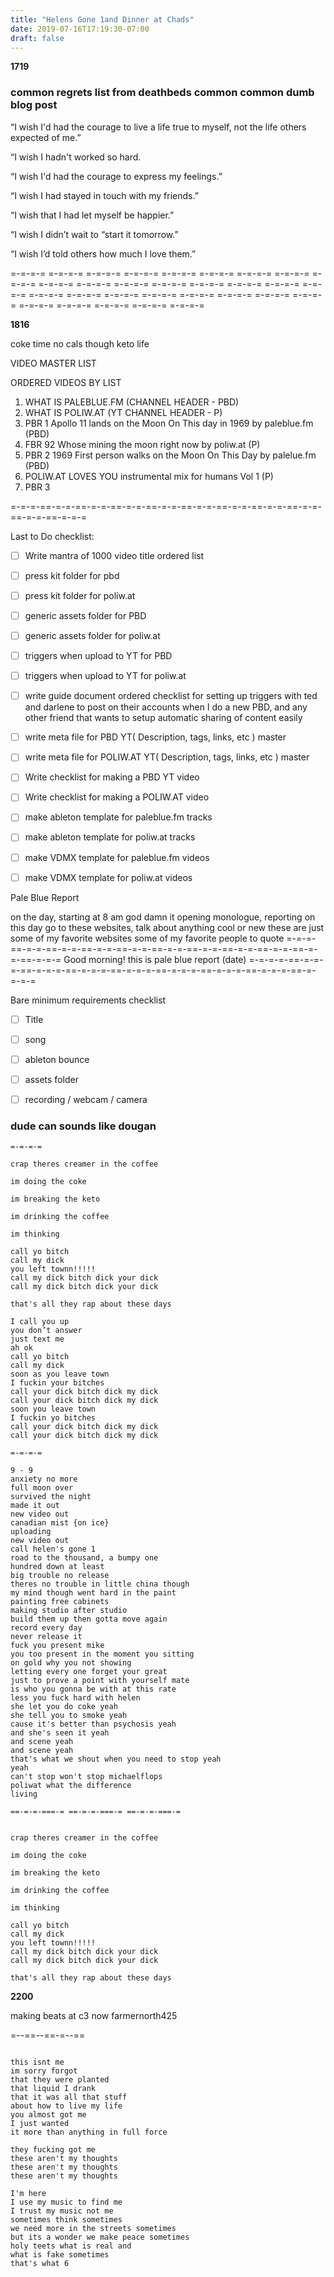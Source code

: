 ```yaml
---
title: "Helens Gone 1and Dinner at Chads"
date: 2019-07-16T17:19:30-07:00
draft: false
---
```



**1719**


### common regrets list from deathbeds common common dumb blog post

“I wish I'd had the courage to live a life true to myself, not the life others expected of me.”


“I wish I hadn't worked so hard.


“I wish I'd had the courage to express my feelings.”


“I wish I had stayed in touch with my friends.”


“I wish that I had let myself be happier.”


“I wish I didn’t wait to “start it tomorrow.”


“I wish I’d told others how much I love them.”

=-=-=-= =-=-=-= =-=-=-= =-=-=-= =-=-=-= =-=-=-= =-=-=-= =-=-=-= =-=-=-= =-=-=-=
=-=-=-= =-=-=-= =-=-=-= =-=-=-= =-=-=-= =-=-=-= =-=-=-= =-=-=-= =-=-=-= =-=-=-=
=-=-=-= =-=-=-= =-=-=-= =-=-=-= =-=-=-= =-=-=-= =-=-=-= =-=-=-= =-=-=-= =-=-=-=




**1816**

coke time no cals though keto life

VIDEO MASTER LIST

ORDERED VIDEOS BY LIST
1. WHAT IS PALEBLUE.FM (CHANNEL HEADER - PBD)
2. WHAT IS POLIW.AT (YT CHANNEL HEADER - P)
3. PBR 1 Apollo 11 lands on the Moon On This day in 1969 by paleblue.fm (PBD)
4. FBR 92 Whose mining the moon right now by poliw.at (P)
5. PBR 2 1969 First person walks on the Moon On This Day by palelue.fm (PBD)
6. POLIW.AT LOVES YOU instrumental mix for humans Vol 1 (P)
7. PBR 3  


=-=-=-==-=-=-==-=-=-==-=-=-==-=-=-==-=-=-==-=-=-==-=-=-==-=-=-==-=-=-==-=-=-=

Last to Do checklist:

- [ ] Write mantra of 1000 video title ordered list
- [ ] press kit folder for pbd
- [ ] press kit folder for poliw.at
- [ ] generic assets folder for PBD
- [ ] generic assets folder for poliw.at
- [ ] triggers when upload to YT for PBD
- [ ] triggers when upload to YT for poliw.at
- [ ] write guide document ordered checklist for setting up triggers with ted and darlene to post on their accounts when I do a new PBD, and any other friend that wants to setup automatic sharing of content easily
- [ ] write meta file for PBD YT(  Description, tags, links, etc ) master
- [ ] write meta file for POLIW.AT YT(  Description, tags, links, etc ) master
- [ ] Write checklist for making a PBD YT video
- [ ] Write checklist for making a POLIW.AT video
- [ ] make ableton template for paleblue.fm tracks
- [ ] make ableton template for poliw.at tracks
- [ ] make VDMX template for paleblue.fm videos
- [ ] make VDMX template for poliw.at videos


Pale Blue Report

on the day, starting at 8 am god damn it
opening monologue,
reporting
on this day
go to these websites, talk about anything cool or new
these are just some of my favorite websites
some of my favorite people to quote
=-=-=-==-=-=-==-=-=-==-=-=-==-=-=-==-=-=-==-=-=-==-=-=-==-=-=-==-=-=-==-=-=-=
Good morning! this is pale blue report
(date)
=-=-=-=-==-=-=-=-==-=-=-=-==-=-=-=-==-=-=-=-==-=-=-=-==-=-=-=-==-=-=-=-==-=-=-=-=

Bare minimum requirements checklist

- [ ] Title
- [ ] song
- [ ] ableton bounce
- [ ] assets folder
- [ ] recording / webcam / camera  



### dude can sounds like dougan
```
=-=-=-=

crap theres creamer in the coffee

im doing the coke

im breaking the keto

im drinking the coffee

im thinking

call yo bitch
call my dick
you left townn!!!!!
call my dick bitch dick your dick
call my dick bitch dick your dick

that's all they rap about these days

I call you up
you don’t answer
just text me
ah ok
call yo bitch
call my dick
soon as you leave town
I fuckin your bitches
call your dick bitch dick my dick
call your dick bitch dick my dick
soon you leave town
I fuckin yo bitches
call your dick bitch dick my dick
call your dick bitch dick my dick

=-=-=-=

9 - 9
anxiety no more
full moon over
survived the night
made it out
new video out
canadian mist {on ice}
uploading  
new video out
call helen's gone 1
road to the thousand, a bumpy one
hundred down at least
big trouble no release
theres no trouble in little china though
my mind though went hard in the paint
painting free cabinets
making studio after studio
build them up then gotta move again
record every day
never release it
fuck you present mike
you too present in the moment you sitting
on gold why you not showing
letting every one forget your great
just to prove a point with yourself mate
is who you gonna be with at this rate
less you fuck hard with helen
she let you do coke yeah
she tell you to smoke yeah
cause it's better than psychosis yeah
and she's seen it yeah
and scene yeah
and scene yeah
that's what we shout when you need to stop yeah
yeah
can't stop won't stop michaelflops
poliwat what the difference
living

==-=-=-===-= ==-=-=-===-= ==-=-=-===-=


crap theres creamer in the coffee

im doing the coke

im breaking the keto

im drinking the coffee

im thinking

call yo bitch
call my dick
you left townn!!!!!
call my dick bitch dick your dick
call my dick bitch dick your dick

that's all they rap about these days

```


**2200**

making beats at c3 now  farmernorth425


=--==--==-=--==
```

this isnt me
im sorry forgot
that they were planted
that liquid I drank
that it was all that stuff
about how to live my life
you almost got me
I just wanted
it more than anything in full force

they fucking got me
these aren't my thoughts
these aren't my thoughts
these aren't my thoughts

I'm here
I use my music to find me 
I trust my music not me
sometimes think sometimes
we need more in the streets sometimes
but its a wonder we make peace sometimes
holy teets what is real and
what is fake sometimes
that's what 6

```
